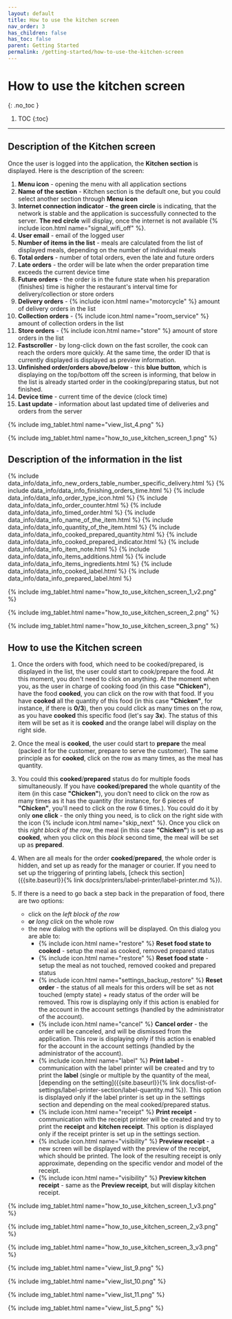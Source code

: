 ```yaml
---
layout: default
title: How to use the kitchen screen
nav_order: 3
has_children: false
has_toc: false
parent: Getting Started
permalink: /getting-started/how-to-use-the-kitchen-screen
---
```


# How to use the kitchen screen
{: .no_toc }

1. TOC
{:toc}

---

## Description of the Kitchen screen
Once the user is logged into the application, the **Kitchen section** is displayed. Here is the description of the screen:
1. **Menu icon** - opening the menu with all application sections
1. **Name of the section** - Kitchen section is the default one, but you could select another section through **Menu icon**
1. **Internet connection indicator** - <span class="text-green-200">**the green circle**</span> is indicating, that the network is stable and the application is successfully connected to the server. <span class="text-red-200">**The red circle**</span> will display, once the internet is not available {% include icon.html name="signal_wifi_off" %}.
1. **User email** - email of the logged user
1. **Number of items in the list** - meals are calculated from the list of displayed meals, depending on the number of individual meals
1. **Total orders** - number of total orders, even the late and future orders
1. **Late orders** - the order will be late when the order preparation time exceeds the current device time
1. **Future orders** - the order is in the future state when his preparation (finishes) time is higher the restaurant's interval time for delivery/collection or store orders
1. **Delivery orders** - {% include icon.html name="motorcycle" %} amount of delivery orders in the list
1. **Collection orders** - {% include icon.html name="room_service" %} amount of collection orders in the list
1. **Store orders** - {% include icon.html name="store" %} amount of store orders in the list
1. **Fastscroller** - by long-click down on the fast scroller, the cook can reach the orders more quickly. At the same time, the order ID that is currently displayed is displayed as preview information.
1. **Unfinished order/orders above/below** - this <span class="text-blue-100">**blue button**</span>, which is displaying on the top/bottom off the screen is informing, that below in the list is already started order in the cooking/preparing status, but not finished.
1. **Device time** - current time of the device (clock time)
1. **Last update** - information about last updated time of deliveries and orders from the server

{% include img_tablet.html name="view_list_4.png" %}

{% include img_tablet.html name="how_to_use_kitchen_screen_1.png" %}

## Description of the information in the list
{% include data_info/data_info_new_orders_table_number_specific_delivery.html %}
{% include data_info/data_info_finishing_orders_time.html %}
{% include data_info/data_info_order_type_icon.html %}
{% include data_info/data_info_order_counter.html %}
{% include data_info/data_info_timed_order.html %}
{% include data_info/data_info_name_of_the_item.html %}
{% include data_info/data_info_quantity_of_the_item.html %}
{% include data_info/data_info_cooked_prepared_quantity.html %}
{% include data_info/data_info_cooked_prepared_indicator.html %}
{% include data_info/data_info_item_note.html %}
{% include data_info/data_info_items_additions.html %}
{% include data_info/data_info_items_ingredients.html %}
{% include data_info/data_info_cooked_label.html %}
{% include data_info/data_info_prepared_label.html %}

{% include img_tablet.html name="how_to_use_kitchen_screen_1_v2.png" %}

{% include img_tablet.html name="how_to_use_kitchen_screen_2.png" %}

{% include img_tablet.html name="how_to_use_kitchen_screen_3.png" %}

## How to use the Kitchen screen
1. Once the orders with food, which need to be cooked/prepared, is displayed in the list, the user could start to cook/prepare the food. At this moment, you don't need to click on anything. At the moment when you, as the user in charge of cooking food (in this case **"Chicken"**), have the food <span class="text-orange-200">**cooked**</span>, you can click on the row with that food. If you have <span class="text-orange-200">**cooked**</span> all the quantity of this food (in this case **"Chicken"**, for instance, if there is **0/3**), then you could click as many times on the row, as you have <span class="text-orange-200">**cooked**</span> this specific food (let's say **3x**). The status of this item will be set as it is <span class="text-orange-200">**cooked**</span> and the orange label will display on the right side.

1. Once the meal is <span class="text-orange-200">**cooked**</span>, the user could start to <span class="text-green-200">**prepare**</span> the meal (packed it for the customer, prepare to serve the customer). The same principle as for <span class="text-orange-200">**cooked**</span>, click on the row as many times, as the meal has quantity.

1. You could this <span class="text-orange-200">**cooked**</span>/<span class="text-green-200">**prepared**</span> status do for multiple foods simultaneously. If you have <span class="text-orange-200">**cooked**</span>/<span class="text-green-200">**prepared**</span> the whole quantity of the item (in this case **"Chicken"**), you don't need to click on the row as many times as it has the quantity (for instance, for 6 pieces of **"Chicken"**, you'll need to click on the row 6 times.). You could do it by only **one click** - the only thing you need, is to click on the right side with the icon {% include icon.html name="skip_next" %}. Once you click on this _right block of the row_, the meal (in this case **"Chicken"**) is set up as <span class="text-orange-200">**cooked**</span>, when you click on this _block_ second time, the meal will be set up as <span class="text-green-200">**prepared**</span>.

1. When are all meals for the order <span class="text-orange-200">**cooked**</span>/<span class="text-green-200">**prepared**</span>, the whole order is hidden, and set up as ready for the manager or courier. If you need to set up the triggering of printing labels, [check this section]({{site.baseurl}}{% link docs/printers/label-printer/label-printer.md %}).

1. If there is a need to go back a step back in the preparation of food, there are two options:
	- click on the _left block of the row_
	- **or** _long click_ on the whole row
	- the new dialog with the options will be displayed. On this dialog you are able to:
		- {% include icon.html name="restore" %} **Reset food state to cooked** - setup the meal as cooked, removed prepared status
		- {% include icon.html name="restore" %} **Reset food state** - setup the meal as not touched, removed cooked and prepared status
		- {% include icon.html name="settings_backup_restore" %} **Reset order** - the status of all meals for this orders will be set as not touched (empty state) + ready status of the order will be removed. This row is displaying <span class="text-red-200">only if this action is enabled for the account in the account settings (handled by the administrator of the account).</span>
		- {% include icon.html name="cancel" %} **Cancel order** - the order will be canceled, and will be dismissed from the application. This row is displaying only if this action is enabled for the account in the account settings (handled by the administrator of the account).
		- {% include icon.html name="label" %} **Print label** - communication with the label printer will be created and try to print the **label** (single or multiple by the quantity of the meal, [depending on the setting]({{site.baseurl}}{% link docs/list-of-settings/label-printer-section/label-quantity.md %}). This option is displayed only if the label printer is set up in the settings section and depending on the meal cooked/prepared status.
		- {% include icon.html name="receipt" %} **Print receipt** - communication with the receipt printer will be created and try to print the **receipt** and **kitchen receipt**. This option is displayed only if the receipt printer is set up in the settings section.
		- {% include icon.html name="visibility" %} **Preview receipt** - a new screen will be displayed with the preview of the receipt, which should be printed. The look of the resulting receipt is only approximate, depending on the specific vendor and model of the receipt.
		- {% include icon.html name="visibility" %} **Preview kitchen receipt** - same as the **Preview receipt**, but will display kitchen receipt.

{% include img_tablet.html name="how_to_use_kitchen_screen_1_v3.png" %}

{% include img_tablet.html name="how_to_use_kitchen_screen_2_v3.png" %}

{% include img_tablet.html name="how_to_use_kitchen_screen_3_v3.png" %}

{% include img_tablet.html name="view_list_9.png" %}

{% include img_tablet.html name="view_list_10.png" %}

{% include img_tablet.html name="view_list_11.png" %}

{% include img_tablet.html name="view_list_5.png" %}